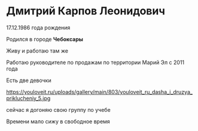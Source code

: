 # Дмитрий Карпов Леонидович

17.12.1986 года рождения

Родился в городе **Чебоксары**

Живу и работаю там же

Работаю руководителе по продажам по территории Марий Эл с 2011 года

Есть две девочки

https://youloveit.ru/uploads/gallery/main/803/youloveit_ru_dasha_i_druzya_priklucheniy_5.jpg

сейчас я догоняю свою группу по учебе 

Времени мало сижу в свободное время